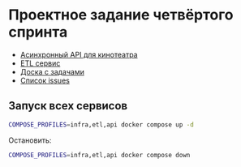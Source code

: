 # Проектное задание четвёртого спринта

- [Асинхронный API для кинотеатра](./async_api)
- [ETL сервис](./etl)
- [Доска с задачами](https://github.com/users/a1d4r/projects/2)
- [Список issues](https://github.com/a1d4r/practicum-async-api/issues)

## Запуск всех сервисов

```bash
COMPOSE_PROFILES=infra,etl,api docker compose up -d
```

Остановить:
```bash
COMPOSE_PROFILES=infra,etl,api docker compose down
```
